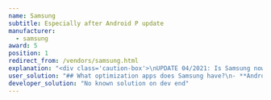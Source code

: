 ```yaml
---
name: Samsung
subtitle: Especially after Android P update
manufacturer:
  - samsung
award: 5
position: 1
redirect_from: /vendors/samsung.html
explanation: "<div class='caution-box'>\nUPDATE 04/2021: Is Samsung now killing even foreground services? Could this be real, or is it a chimera?<br>\n<a href=\"https://github.com/urbandroid-team/dont-kill-my-app/issues/307#issuecomment-827649020\">Here you can read more details</a><br>\n<br>\nEven disabling the system battery restrictions does not save the app from being killed. Let's find out, if it is a bug or a feature...\n</div>\n<div class='caution-box'>\nUPDATE 2021: Despite Android team promise to enforce OEMs to be transparent about non-standard app killing, in Android 11 Samsung has introduced a new severe (default ON) restriction. Apps can no longer hold wake lock in foreground services. This breaks many use-cases, for instance health apps are now unable to gather sensoric data for their users.\nSee details <a href=\"https://issuetracker.google.com/issues/179644471\">here</a> and read below for workarounds.\n</div>\nWe record significantly increased number of app killing on Samsung's Android Pie flavor. The hints show adaptive battery being much more eager than in stock Android.<br>After 3 days any unused app will not be able to start from background (e.g. alarms will not work anymore). Imagine, you won't use your alarm clock for a the weekend +1 day and bang! no alarms any more and you miss work! We strongly suggest to turn off <strong>Adaptive battery</strong> and <strong>Put apps to sleep</strong> options per instructions below.\n<br><br>\nImportant: The latest feedback suggests even when those options get disabled, Samsung may re-enable them later after a firmware update!\nYes, Samsung - a dominant vendor in the Android market - is now using one of the nastiest battery saving techniques in the industry. They kill background processes and render alarm clocks and other apps which rely on background processing useless. See below for workarounds.\n<br>\n<br>\nNOTE: It is very hard to keep up with all the changes in the system settings layout and their modifications across all the combinations of phones and Android versions. If you find a different layout, or different name, let us know."
user_solution: "## What optimization apps does Samsung have?\n- **Android 11**: Battery optimization, Auto-optimize, Adaptive battery, Adaptive power-saving, Background restrictions, lists of Sleeping apps, Unused apps, Deep sleeping apps, Never sleeping apps\n- **Android Pie and higher**: Device care, Background restrictions, lists of Sleeping apps, Unused apps, Auto-disable unused apps\n- **Android Oreo and Nougat**: App power monitor, Background restrictions\n- **Android Marshmallow or below**: Smart manager\n1. [ Android 11 ](#android-11) <br>\n2. [ Android Pie and 10 ](#android-pie-and-10) <br>\n3. [ Android Oreo and Nougat ](#android-oreo-and-nougat) <br>\n4. [ Android Marshmallow and older ](#android-marshmallow-and-older ) <br>\n## Android 11\nOn Android 11 Samsung will prevent apps work in background by default unless you exclude apps from battery optimizations. This is a severe divergence from standard Android process management policies.<br>\nYes, this is a long way to go! Devs cannot ask for it automatically as they risk being kicked out from Play Store due to policy violations.\n### Battery optimization\nTo keep your apps working properly make sure you enable:<br>\n_Settings -> Apps -> Your App -> Battery -> Battery optimization -> All apps -> Your app -> Don't optimize_.<br>\n<div class=\"img-block\">\n  <figure>\n    <img src=\"/assets/img/samsung/samsung1.png\">\n    <figcaption>Settings -> Apps, then select Your app</figcaption>\n  </figure>\n  <figure>\n    <img src=\"/assets/img/samsung/samsung3.png\">\n    <figcaption>Your app -> Battery</figcaption>\n  </figure>\n  <figure>\n    <img src=\"/assets/img/samsung/samsung4.png\">\n    <figcaption>Battery -> Battery optimization</figcaption>\n  </figure>\n</div>\n<div class=\"img-block\">\n  <figure>\n    <img src=\"/assets/img/samsung/samsung5.png\">\n    <figcaption>Settings -> Switch to All apps listing</figcaption>\n  </figure>\n  <figure>\n    <img src=\"/assets/img/samsung/samsung6.png\">\n    <figcaption>Find Your app<br> switch off the battery optimization</figcaption>\n  </figure>\n</div>\n### Optimize battery usage\n*Settings > Apps* > (⁝) *menu > Special Access > Optimize battery usage*\n<div class=\"img-block\">\n  <figure>\n    <img src=\"/assets/img/samsung/s10_obu_1.png\">\n    <figcaption>1. Open Apps section.</figcaption>\n  </figure>\n  <figure>\n    <img src=\"/assets/img/samsung/s10_obu_2.png\">\n    <figcaption>2. Tap on the (⁝) menu.</figcaption>\n  </figure>\n  <figure>\n    <img src=\"/assets/img/samsung/s10_obu_3.png\">\n    <figcaption>3. Choose Special Access.</figcaption>\n  </figure>\n  <figure>\n    <img src=\"/assets/img/samsung/s10_obu_4.png\">\n    <figcaption>4. Open Optimiza battery usage.</figcaption>\n  </figure>\n  <figure>\n    <img src=\"/assets/img/samsung/s10_obu_5.png\">\n    <figcaption>5. Expand the list to All apps.</figcaption>\n  </figure>\n  <figure>\n    <img src=\"/assets/img/samsung/s10_obu_6.png\">\n    <figcaption>6. Toggle the apps.</figcaption>\n  </figure>\n</div>\n### Auto-optimize daily + Adaptive power saving\n<div class=\"img-block\">\n  <figure>\n    <img src=\"/assets/img/samsung/s10_battery_1.png\">\n    <figcaption>1. Open Battery > (⁝) menu.</figcaption>\n  </figure>\n  <figure>\n    <img src=\"/assets/img/samsung/s10_battery_2.png\">\n    <figcaption>2. Choose Automation.</figcaption>\n  </figure>\n  <figure>\n    <img src=\"/assets/img/samsung/s10_battery_3.png\">\n    <figcaption>3. Adjust.</figcaption>\n  </figure>\n</div>\nOn some phones the route differs:\n<div class=\"img-block\">\n <figure>\n    <img src=\"/assets/img/samsung/s9_7.png\">\n    <figcaption>1. <strong>Device care</strong><br> and tap the 3-dot menu. </figcaption>\n  </figure>\n  <figure>\n    <img src=\"/assets/img/samsung/s9_8.png\">\n    <figcaption>2. Tap on <strong>Advanced</strong>. </figcaption>\n  </figure>\n  <figure>\n    <img src=\"/assets/img/samsung/s9_9.png\">\n    <figcaption>3. Disable <strong>Auto-optimization</strong>. </figcaption>\n  </figure>\n</div>\n### Adaptive battery\n<div class=\"img-block\">\n  <figure>\n    <img src=\"/assets/img/samsung/s10_ab_1.jpg\">\n    <figcaption>1. Open Battery -> More battery settings.</figcaption>\n  </figure>\n  <figure>\n    <img src=\"/assets/img/samsung/s10_ab_2.png\">\n    <figcaption>2. Disable Adaptive battery.</figcaption>\n  </figure>\n</div>\n### Lists of Sleeping apps, Unused apps, Deep sleeping apps, Never sleeping apps\n<div class=\"img-block\">\n  <figure>\n    <img src=\"/assets/img/samsung/S10_sleeping_10.jpg\">\n    <figcaption>1. Open Battery > Background usage limits. </figcaption>\n  </figure>\n  <figure>\n    <img src=\"/assets/img/samsung/S10_sleeping_2.png\">\n    <figcaption>2. Check the lists.</figcaption>\n  </figure>\n</div>\n<div class=\"caution-box\">Warning: Make sure <strong>Put unused apps to sleep</strong> is disabled. Otherwise, Samsung will put your apps back to sleep after a few days (3 by default) even if you have woken them up manually!</div>\n## Android Pie and 10\nBattery optimizations are *turned on by default*. It is possible the disabled restrictions might get revert after OS update or reboot.\nBy default any app which is not started in 3 days is put to sleep and background tasks including alarms will stop working.\n### Put unused apps to sleep\n_Phone settings -> Device care -> Tap on the Battery item_ -> (⁝) _3-dot menu > Settings_\n<br>\nUncheck Your app from this list.\n### Auto-disable unused apps\n_Phone settings -> Device care -> Tap on the Battery item_ -> (⁝) _3-dot menu > Settings_\n<br>\nUncheck Your app from this list.\n### Background restrictions\nCheck that _Phone settings -> Apps -> Sleep as Android -> Battery -> Background restriction_ state as **App can use battery in background** for the apps you need to run in the background.\n### Sleeping apps\nSleeping apps menu is the sniper's nest for Samsung's app killing policies. Make sure to follow the instructions very carefully to prevent the apps from being killed.\n<div class=\"img-block\">\n  <figure>\n    <img src=\"/assets/img/samsung/s10_1.jpg\">\n    <figcaption>1. Start <strong>Device care</strong><br>from phone settings</figcaption>\n  </figure>\n  <figure>\n    <img src=\"/assets/img/samsung/s10_2.jpg\">\n    <figcaption>2. Tap Battery</figcaption>\n  </figure>\n  <figure>\n    <img src=\"/assets/img/samsung/s10_3.jpg\">\n    <figcaption>3. Tap the 3-dot menu > Settings</figcaption>\n  </figure>\n  <figure>\n    <img src=\"/assets/img/samsung/s10_5.jpg\">\n    <figcaption>4. Disable all toggles<br>(except Notifications)</figcaption>\n  </figure>\n  <figure>\n    <img src=\"/assets/img/samsung/s10_6.jpg\">\n    <figcaption>5. Tap \"Sleeping apps\"</figcaption>\n  </figure>\n  <figure>\n    <img src=\"/assets/img/samsung/s10_8.jpg\">\n    <figcaption>6. Wake up all the apps<br>using the trashcan icon</figcaption>\n  </figure>\n</div>\nOn some phones, the layout may differ:\n<div class=\"img-block\">\n  <figure>\n    <img src=\"/assets/img/samsung/s9_1.png\">\n    <figcaption>1. Start <strong>Device care</strong><br>from phone settings. </figcaption>\n  </figure>\n  <figure>\n    <img src=\"/assets/img/samsung/s9_2.png\">\n    <figcaption>2. Tap <strong>Battery</strong>. </figcaption>\n  </figure>\n   <figure>\n       <img src=\"/assets/img/samsung/s9_3.png\">\n       <figcaption>3. Open <strong>App power management</strong>. </figcaption>\n     </figure>\n   <figure>\n       <img src=\"/assets/img/samsung/s9_4.png\">\n       <figcaption>4. Disable the option <br><strong>Put unused apps to Sleep </strong>. </figcaption>\n     </figure>\n   <figure>\n       <img src=\"/assets/img/samsung/s9_5.png\">\n       <figcaption>5. Remove your app from<br> the lists in <strong>Sleeping apps</strong><br>and <strong>Deep sleeping apps</strong>. </figcaption>\n     </figure>\n   <figure>\n       <img src=\"/assets/img/samsung/s9_6.png\">\n       <figcaption>6. Add you app to the list<br> in <strong>Apps that won't be put to sleep</strong>. </figcaption>\n     </figure>\n</div>\n<div class=\"caution-box\">Warning: Make sure <strong>Put unused apps to sleep</strong> and <strong>Auto-disable unused apps</strong> is disabled. Otherwise, Samsung will put your apps back to sleep after a few days (3 by default) even if you have woken them up manually!</div>\n### Game Boosting features\nSamsung optimizing features that monitor your phone usage and can alter your settings. Although such feature might be useful, in some cases you don't wish to loose all background processed. This can results in termination of background processes when you play games (for example blue light filter apps will stop, or notification are delayed).\n<br>\nThere are Game Booster app, Game optimizing service, and Game Launcher.\n<br>\n1. Go to Apps and then click the Samsung app settings. Scroll to the Game Booster.<br>\n2. Turn off as much as you can. Then click Block During Game and shut off everything.<br>\n3. Next, in apps, find the game optimizing service - this cannot be disabled, but you can remove all permissions.<br>\n4. Last, search apps again and find the Game Launcher. You can remove the permissions and then disabled it.<br>\n<div class=\"img-block\">\n  <figure>\n    <img src=\"/assets/img/samsung/game_booster_1.jpg\">\n    <figcaption>1. Open Samsung app settings. </figcaption>\n  </figure>\n  <figure>\n    <img src=\"/assets/img/samsung/game_booster_2.jpg\">\n    <figcaption>2. Find Game booster app.</figcaption>\n  </figure>\n  <figure>\n    <img src=\"/assets/img/samsung/game_booster.jpg\">\n    <figcaption>3. Disable all the options. </figcaption>\n  </figure>\n  <figure>\n    <img src=\"/assets/img/samsung/game_booster_4.jpg\">\n    <figcaption>4. In Samsung app settings find Game optimizing. </figcaption>\n  </figure>\n  <figure>\n    <img src=\"/assets/img/samsung/game_booster_5.jpg\">\n    <figcaption>5. Remove all its permission.</figcaption>\n  </figure>\n  <figure>\n    <img src=\"/assets/img/samsung/game_booster_3.jpg\">\n    <figcaption>6. Find Game launcher and disable it.</figcaption>\n  </figure>\n</div>\n## Android Oreo and Nougat 8 + 7\nWith the introduction of their flagship Galaxy S8 (and with some earlier experiments), Samsung has introduced an  attempt at prolonging battery life called <strong>App power monitor</strong>. <br>\n### App power monitor\nApp power monitor can be turned off completely, or you can manage the apps individually.<br>\nFor your apps to work correctly in the background, you need to whitelist them in _App power monitor_ and add them to <strong>Unmonitored apps</strong>:<br>\n<br>\nOpen the _Settings -> Device maintenance -> Battery_, and at the bottom you’ll see a list of your most frequently used apps.<br>\nApps that are sleeping will appear in the <strong>Sleeping apps</strong> list at the bottom (tap it to expand the list).<br>\nList of <strong>Unmonitored apps</strong> is at the very bottom (longer scrolling is needed) - these are apps that you specifically want to exclude (whitelist) from *App power monitor* evil reach. <br>\nWhen inside the _Unmonitored apps_ menu, you can tap the 3-dot menu to add or delete apps from the list.<br>\n## Android Marshmallow and below\nOn other Samsung phones, the path may look like this:<br>\n*Phone settings > Applications > select three dot menu (top right corner) > Special Access > Optimize Battery usage >* Find your app on the list and make sure that it is not selected.\n> Note: If you enable \"Edge Lighting\" for your app, the app will not be able to wake up your screen. To allow your app to wake up your screen, please remove it from the Edge Lighting applications list."
developer_solution: "No known solution on dev end"
---
```


